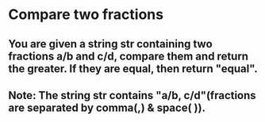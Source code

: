 # Compare two fractions
## You are given a string str containing two fractions a/b and c/d, compare them and return the greater. If they are equal, then return "equal".
## Note: The string str contains "a/b, c/d"(fractions are separated by comma(,) & space( )). 

